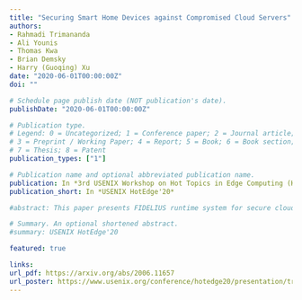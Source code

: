 ```yaml
---
title: "Securing Smart Home Devices against Compromised Cloud Servers"
authors:
- Rahmadi Trimananda
- Ali Younis
- Thomas Kwa
- Brian Demsky
- Harry (Guoqing) Xu
date: "2020-06-01T00:00:00Z"
doi: ""

# Schedule page publish date (NOT publication's date).
publishDate: "2020-06-01T00:00:00Z"

# Publication type.
# Legend: 0 = Uncategorized; 1 = Conference paper; 2 = Journal article;
# 3 = Preprint / Working Paper; 4 = Report; 5 = Book; 6 = Book section;
# 7 = Thesis; 8 = Patent
publication_types: ["1"]

# Publication name and optional abbreviated publication name.
publication: In *3rd USENIX Workshop on Hot Topics in Edge Computing (HotEdge '20)*
publication_short: In *USENIX HotEdge'20*

#abstract: This paper presents FIDELIUS runtime system for secure cloud-based storage and communication even in the presence of compromised servers. FIDELIUS’s design is tailored for smart home systems that have intermittent Internet access. In particular, it supports local control of smart home devices in the event that communication with the cloud is lost, and provides a consistency model using transactions to mitigate inconsistencies that can arise due to network partitions. We have implemented FIDELIUS, developed a smart home benchmark that uses FIDELIUS, and measured FIDELIUS’s performance and power consumption. Our experiments show that compared to the commercial Particle.io framework, FIDELIUS reduces more than 50% of the data communication time and increases battery life by 2X. Compared to PyORAM, an alternative (ORAM-based) oblivious storage implementation, FIDELIUS has 4-7X faster access times with 25-43X less data transferred.

# Summary. An optional shortened abstract.
#summary: USENIX HotEdge'20

featured: true

links:
url_pdf: https://arxiv.org/abs/2006.11657
url_poster: https://www.usenix.org/conference/hotedge20/presentation/trimananda
---
```


